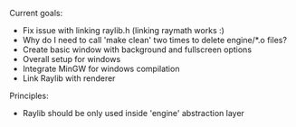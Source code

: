 Current goals:
- Fix issue with linking raylib.h (linking raymath works :)
- Why do I need to call 'make clean' two times to delete engine/*.o files?
- Create basic window with background and fullscreen options
- <DONE> Overall setup for windows
- <DONE> Integrate MinGW for windows compilation
- <DONE> Link Raylib with renderer

Principles:
- Raylib should be only used inside 'engine' abstraction layer
